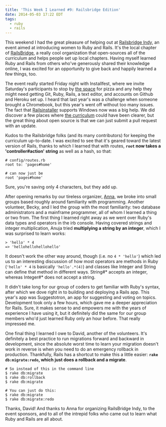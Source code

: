 ```yaml
---
title: 'This Week I Learned #9: Railsbridge Edition'
date: 2014-05-03 17:22 EDT
tags:
  - ruby
  - rails
---
```


This weekend I had the great pleasure of helping out at [Railsbridge Indy](http://www.railsbridgeindy.org/), an event aimed at introducing women to Ruby and Rails. It's the local chapter of [RailsBridge](http://railsbridge.org/), a really cool organization that open-sources all of the curriculum and helps people set up local chapters. Having myself learned Ruby and Rails from others who've generously shared their knowledge online, I was excited for an opportunity to give back and happily learned a few things, too.

<!--more-->

The event really started Friday night with Installfest, where we invite Saturday's participants to stop by [the space](http://speakeasyindy.com/) for pizza and any help they might need getting Git, Ruby, Rails, a text editor, and accounts on Github and Heroku set up. I heard that last year's was a challenge when someone brought a Chromebook, but this year's went off without too many issues. The fact that [Railsinstaller](http://railsinstaller.org/) supports Windows now was a big help. We did discover a few places where [the curriculum](http://docs.railsbridge.org/installfest/) could have been clearer, but the great thing about open source is that we can just submit a pull request with an update.

Kudos to the Railsbridge folks (and its many contributors) for keeping the curriculum up-to-date. I was excited to see that it's geared toward the latest version of Rails, thanks to which I learned that with routes, **`root` now takes a 'controller#action' string** as well as a hash, so that:

    # config/routes.rb
    root to: 'pages#home'

    # can now just be
    root 'pages#home'

Sure, you're saving only 4 characters, but they add up.

After opening remarks by our tireless organizer, [Anna](https://twitter.com/Annamul), we broke into small groups based roughly around familiarity with programming. Another volunteer, Becky, and I led the group with the most familiarity: two database administrators and a mainframe programmer, all of whom I learned a thing or two from. The first thing I learned right away as we went over Ruby's data types and operators in the irb console. Having covered strings and integer multiplication, Anuja tried **multiplying a string by an integer**, which I was surprised to learn works:

    > 'hello' * 4
    => 'hellohellohellohello'

It doesn't work the other way around, though (i.e. no `4 * 'hello'`) which led us to an interesting discussion of how most operators are methods in Ruby (`'hello' * 4` is basically `'hello'.*(4)`) and classes like Integer and String can define that method in different ways. String#* accepts an integer, whereas Integer#* does not accept a string.

It didn't take long for our group of coders to get familiar with Ruby's syntax, after which we dove right in to building and deploying a Rails app. This year's app was Suggestotron, an app for suggesting and voting on topics. Development took only a few hours, which gave me a deeper appreciation for Rails. Sure, it makes sense to and empowers me with the years of experience I have using it, but it definitely did the same for our group members who'd just learned Ruby only an hour before. That really impressed me.

One final thing I learned I owe to David, another of the volunteers. It's definitely a best practice to run migrations forward and backward in development, since the absolute worst time to learn your migration doesn't work in reverse is when you need to do an emergency rollback in production. Thankfully, Rails has a shortcut to make this a little easier: **`rake db:migrate:redo`, which just does a rollback and a migrate**.

    # So instead of this in the command line
    $ rake db:migrate
    $ rake db:rollback
    $ rake db:migrate

    # You can just do this:
    $ rake db:migrate
    $ rake db:migrate:redo

Thanks, David! And thanks to Anna for organizing RailsBridge Indy, to the event sponsors, and to all of the intrepid folks who came out to learn what Ruby and Rails are all about.
